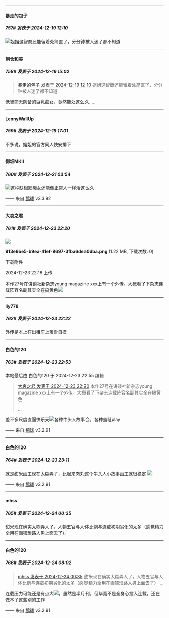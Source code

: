 ﻿
*****

####  暴走的包子  
##### 757#       发表于 2024-12-19 12:10

<img src="https://static.saraba1st.com/image/smiley/face2017/001.png" referrerpolicy="no-referrer">姐姐这智商还能留着处简直了，分分钟被人迷了都不知道


*****

####  朝仓和美  
##### 758#       发表于 2024-12-19 15:02

<blockquote><a href="httphttps://bbs.saraba1st.com/2b/forum.php?mod=redirect&amp;goto=findpost&amp;pid=66962587&amp;ptid=1985655" target="_blank">暴走的包子 发表于 2024-12-19 12:10</a>
姐姐这智商还能留着处简直了，分分钟被人迷了都不知道</blockquote>
低智商无防备的巨乳痴女，竟然能处这么久……


*****

####  LennyWallUp  
##### 759#       发表于 2024-12-19 17:01

不多说，姐姐的官方同人快安排下


*****

####  御坂MKII  
##### 760#       发表于 2024-12-21 03:54

<img src="https://static.saraba1st.com/image/smiley/face2017/002.png" referrerpolicy="no-referrer">这种缺根筋痴女还能像正常人一样活这么久

—— 来自 [鹅球](https://www.pgyer.com/GcUxKd4w) v3.3.92


*****

####  大哀之君  
##### 761#       发表于 2024-12-23 22:20

<img src="https://img.saraba1st.com/forum/202412/23/221801gdre1er0ojxijmmo.png" referrerpolicy="no-referrer">

<strong>913e6be5-b9ea-41ef-9697-3fba6dea0dba.png</strong> (1.22 MB, 下载次数: 0)

下载附件

2024-12-23 22:18 上传

本作27号在讲谈社新杂志young magazine xxx上有一个外传。大概看了下杂志连载阵容名副其实全在搞黄色<img src="https://static.saraba1st.com/image/smiley/face2017/213.gif" referrerpolicy="no-referrer">


*****

####  lly778  
##### 762#       发表于 2024-12-23 22:22

外传是本上在出租车上羞耻自摸


*****

####  白色的120  
##### 763#       发表于 2024-12-23 22:53

 本帖最后由 白色的120 于 2024-12-23 22:55 编辑 
<blockquote><a href="httphttps://bbs.saraba1st.com/2b/forum.php?mod=redirect&amp;goto=findpost&amp;pid=67000965&amp;ptid=1985655" target="_blank">大哀之君 发表于 2024-12-23 22:20</a>
本作27号在讲谈社新杂志young magazine xxx上有一个外传。大概看了下杂志连载阵容名副其实全在搞黄色

 ...</blockquote>
差不多尺度直逼快乐天<img src="https://static.saraba1st.com/image/smiley/face2017/053.png" referrerpolicy="no-referrer">各种牛头人故事会，各种羞耻play

—— 来自 [鹅球](https://www.pgyer.com/GcUxKd4w) v3.2.91


*****

####  白色的120  
##### 764#       发表于 2024-12-23 23:11

就是甜米画工现在太糊弄了，比起来肉丸这个牛头人小故事画工就很稳定
<img src="https://p.sda1.dev/20/1a3889bce015abe7e5b4fac7f68340ec/image.jpg" referrerpolicy="no-referrer">

—— 来自 [鹅球](https://www.pgyer.com/GcUxKd4w) v3.2.91


*****

####  mhss  
##### 765#       发表于 2024-12-24 00:35

甜米现在确实太糊弄人了，人物五官与人体比例与连载初期劣化的太多（感觉精力全用在画猥琐路人男上面去了）。


*****

####  白色的120  
##### 766#       发表于 2024-12-24 08:02

<blockquote><a href="httphttps://bbs.saraba1st.com/2b/forum.php?mod=redirect&amp;goto=findpost&amp;pid=67001649&amp;ptid=1985655" target="_blank">mhss 发表于 2024-12-24 00:35</a>
甜米现在确实太糊弄人了，人物五官与人体比例与连载初期劣化的太多（感觉精力全用在画猥琐路人男上面去了） ...</blockquote>
连载压力可能还是有点大<img src="https://static.saraba1st.com/image/smiley/face2017/037.png" referrerpolicy="no-referrer">，虽然是半月刊，但毕竟不是全身心投入连载，还在做本子这些别的工作

—— 来自 [鹅球](https://www.pgyer.com/GcUxKd4w) v3.2.91

